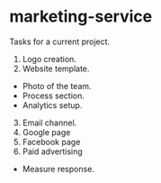 # marketing-service
Tasks for a current project.

1. Logo creation.
2. Website template.
 * Photo of the team.
 * Process section.
 * Analytics setup.
3. Email channel.
4. Google page
5. Facebook page
6. Paid advertising
 * Measure response.
